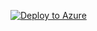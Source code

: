 [![Deploy to Azure](https://aka.ms/deploytoazurebutton)](https://portal.azure.com/#create/Microsoft.Template/uri/https%3A%2F%2Fraw.githubusercontent.com%2Fassemblyinc%2Fazure-foundation%2Fmaster%2Ftemplates%2Fes-portal.json)
